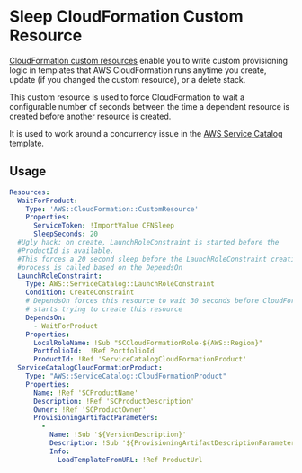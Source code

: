 # Sleep CloudFormation Custom Resource

[CloudFormation custom resources](https://docs.aws.amazon.com/AWSCloudFormation/latest/UserGuide/template-custom-resources.html) enable you to write custom provisioning logic in templates that AWS CloudFormation runs anytime you create, update (if you changed the custom resource), or a delete stack.

This custom resource is used to force CloudFormation to wait a configurable number of seconds between the time a dependent resource is created before another resource is created. 

It is used to work around a concurrency issue in the [AWS Service Catalog](https://aws.amazon.com/servicecatalog/) template.

## Usage


```yaml
Resources:
  WaitForProduct:
    Type: 'AWS::CloudFormation::CustomResource'
    Properties:
      ServiceToken: !ImportValue CFNSleep
      SleepSeconds: 20
  #Ugly hack: on create, LaunchRoleConstraint is started before the 
  #ProductId is available.  
  #This forces a 20 second sleep before the LaunchRoleConstraint creation
  #process is called based on the DependsOn
  LaunchRoleConstraint:
    Type: AWS::ServiceCatalog::LaunchRoleConstraint
    Condition: CreateConstraint
    # DependsOn forces this resource to wait 30 seconds before CloudFormation 
    # starts trying to create this resource
    DependsOn: 
      - WaitForProduct
    Properties: 
      LocalRoleName: !Sub "SCCloudFormationRole-${AWS::Region}"
      PortfolioId:  !Ref PortfolioId
      ProductId: !Ref 'ServiceCatalogCloudFormationProduct'
  ServiceCatalogCloudFormationProduct:
    Type: "AWS::ServiceCatalog::CloudFormationProduct"
    Properties:
      Name: !Ref 'SCProductName'
      Description: !Ref 'SCProductDescription'
      Owner: !Ref 'SCProductOwner'
      ProvisioningArtifactParameters:
        -
          Name: !Sub '${VersionDescription}'
          Description: !Sub '${ProvisioningArtifactDescriptionParameter}'
          Info:
            LoadTemplateFromURL: !Ref ProductUrl



```